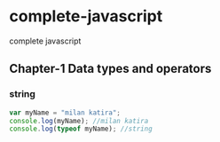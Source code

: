 # complete-javascript
complete javascript

## Chapter-1 Data types and operators
### string
```javascript
var myName = "milan katira";
console.log(myName); //milan katira
console.log(typeof myName); //string
```
